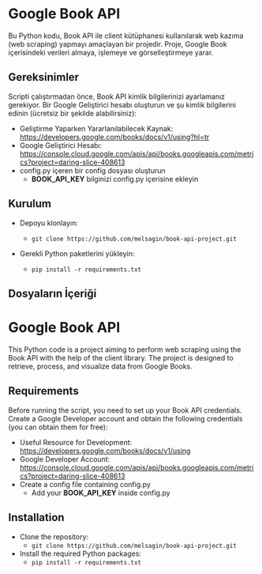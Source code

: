 # Google Book API
Bu Python kodu, Book API ile client kütüphanesi kullanılarak web kazıma (web scraping) yapmayı amaçlayan bir projedir. Proje, Google Book içerisindeki verileri almaya, işlemeye ve görselleştirmeye yarar.

## Gereksinimler
Scripti çalıştırmadan önce, Book API kimlik bilgilerinizi ayarlamanız gerekiyor. Bir Google Geliştirici hesabı oluşturun ve şu kimlik bilgilerini edinin (ücretsiz bir şekilde alabilirsiniz):

- Geliştirme Yaparken Yararlanılabilecek Kaynak: https://developers.google.com/books/docs/v1/using?hl=tr
- Google Geliştirici Hesabı: https://console.cloud.google.com/apis/api/books.googleapis.com/metrics?project=daring-slice-408613
- config.py içeren bir config dosyası oluşturun
    -  **BOOK_API_KEY** bilginizi config.py içerisine ekleyin

## Kurulum
- Depoyu klonlayın:
    - `git clone https://github.com/melsagin/book-api-project.git`

- Gerekli Python paketlerini yükleyin:
    - `pip install -r requirements.txt`

## Dosyaların İçeriği


# Google Book API
This Python code is a project aiming to perform web scraping using the Book API with the help of the client library. The project is designed to retrieve, process, and visualize data from Google Books.

## Requirements
Before running the script, you need to set up your Book API credentials. Create a Google Developer account and obtain the following credentials (you can obtain them for free):

- Useful Resource for Development: https://developers.google.com/books/docs/v1/using
- Google Developer Account: https://console.cloud.google.com/apis/api/books.googleapis.com/metrics?project=daring-slice-408613
- Create a config file containing config.py
    - Add your **BOOK_API_KEY** inside config.py

## Installation
- Clone the repository:
    - `git clone https://github.com/melsagin/book-api-project.git`
- Install the required Python packages:
    - `pip install -r requirements.txt`
